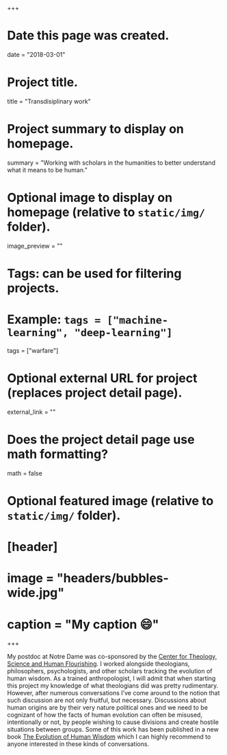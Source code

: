 +++
# Date this page was created.
date = "2018-03-01"

# Project title.
title = "Transdisiplinary work"

# Project summary to display on homepage.
summary = "Working with scholars in the humanities to better understand what it means to be human."

# Optional image to display on homepage (relative to `static/img/` folder).
 image_preview = ""

# Tags: can be used for filtering projects.
# Example: `tags = ["machine-learning", "deep-learning"]`
tags = ["warfare"]

# Optional external URL for project (replaces project detail page).
external_link = ""

# Does the project detail page use math formatting?
math = false

# Optional featured image (relative to `static/img/` folder).
# [header]
# image = "headers/bubbles-wide.jpg"
# caption = "My caption :smile:"

+++

My postdoc at Notre Dame was co-sponsored by the [Center for Theology, Science and Human Flourishing]( http://ctshf.nd.edu/). I worked alongside theologians, philosophers, psychologists, and other scholars tracking the evolution of human wisdom. As a trained anthropologist, I will admit that when starting this project my knowledge of what theologians did was pretty rudimentary. However, after numerous conversations I’ve come around to the notion that such discussion are not only fruitful, but necessary. Discussions about human origins are by their very nature political ones and we need to be cognizant of how the facts of human evolution can often be misused, intentionally or not, by people wishing to cause divisions and create hostile situations between groups. 
Some of this work has been published in a new book [The Evolution of Human Wisdom]( https://www.amazon.com/Evolution-Human-Wisdom-Celia-Deane-Drummond/dp/1498548458) which I can highly recommend to anyone interested in these kinds of conversations. 

